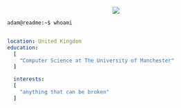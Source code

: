 <p align="center">
  <img src="https://capsule-render.vercel.app/api?type=waving&height=300&color=timeAuto&text=hey,%20i'm%20Adam!&textBg=false&desc=and%20i'm%20probably%20building%20something%20random%20:)&descAlign=52&descAlignY=65"/>
</p>

```bash
adam@readme:~$ whoami
```

```yaml

location: United Kingdom
education:
  [
    "Computer Science at The University of Manchester"
  ]

  interests:
  [
    "anything that can be broken"
  ]

```
<!--
**AlyScript/AlyScript** is a ✨ _special_ ✨ repository because its `README.md` (this file) appears on your GitHub profile.

Here are some ideas to get you started:


- 🔭 I’m currently working on ...
- 🌱 I’m currently learning ...
- 👯 I’m looking to collaborate on ...
- 🤔 I’m looking for help with ...
- 💬 Ask me about ...
- 📫 How to reach me: ...
- 😄 Pronouns: ...
- ⚡ Fun fact: ...
-->
